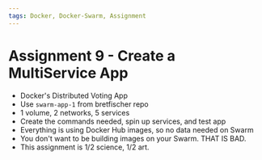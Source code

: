```yaml
---
tags: Docker, Docker-Swarm, Assignment
---
```


# Assignment 9 - Create a MultiService App

- Docker's Distributed Voting App
- Use `swarm-app-1` from bretfischer repo
- 1 volume, 2 networks, 5 services
- Create the commands needed, spin up services, and test app
- Everything is using Docker Hub images, so no data needed on Swarm
- You don't want to be building images on your Swarm. THAT IS BAD.
- This assignment is 1/2 science, 1/2 art.
